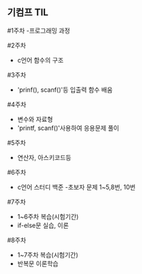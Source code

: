 ## 기컴프 TIL

#1주차
-프로그래밍 과정

#2주차
- c언어 함수의 구조

#3주차
- 'prinf(), scanf()'등 입출력 함수 배움

#4주차
- 변수와 자료형
- 'printf, scanf()'사용하여 응용문제 풀이

#5주차
- 연산자, 아스키코드등

#6주차
- c언어 스터디 백준
 -초보자 문제 1~5,8번, 10번

 #7주차
 - 1~6주차 복습(시험기간)
 - if-else문 실습, 이론
 
 #8주차
 - 1~7주차 복습(시험기간)
 - 반복문 이론학습
